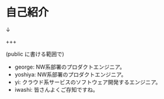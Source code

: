 # 自己紹介
↓

+++

(public に書ける範囲で)
- george: NW系部署のプロダクトエンジニア。
- yoshiya: NW系部署のプロダクトエンジニア。
- yi: クラウド系サービスのソフトウェア開発するエンジニア。
- iwashi: 皆さんよくご存知ですね。
